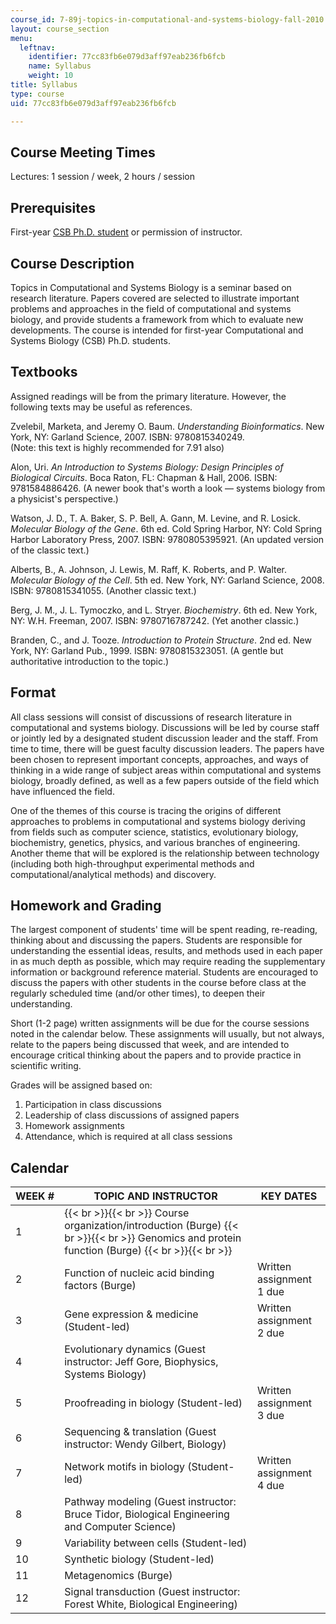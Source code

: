 ```yaml
---
course_id: 7-89j-topics-in-computational-and-systems-biology-fall-2010
layout: course_section
menu:
  leftnav:
    identifier: 77cc83fb6e079d3aff97eab236fb6fcb
    name: Syllabus
    weight: 10
title: Syllabus
type: course
uid: 77cc83fb6e079d3aff97eab236fb6fcb

---
```


Course Meeting Times
--------------------

Lectures: 1 session / week, 2 hours / session

Prerequisites
-------------

First-year [CSB Ph.D. student](https://csbphd.mit.edu/) or permission of instructor.

Course Description
------------------

Topics in Computational and Systems Biology is a seminar based on research literature. Papers covered are selected to illustrate important problems and approaches in the field of computational and systems biology, and provide students a framework from which to evaluate new developments. The course is intended for first-year Computational and Systems Biology (CSB) Ph.D. students.

Textbooks
---------

Assigned readings will be from the primary literature. However, the following texts may be useful as references.

Zvelebil, Marketa, and Jeremy O. Baum. _Understanding Bioinformatics_. New York, NY: Garland Science, 2007. ISBN: 9780815340249.  
(Note: this text is highly recommended for 7.91 also)

Alon, Uri. _An Introduction to Systems Biology: Design Principles of Biological Circuits_. Boca Raton, FL: Chapman & Hall, 2006. ISBN: 9781584886426. (A newer book that's worth a look — systems biology from a physicist's perspective.)

Watson, J. D., T. A. Baker, S. P. Bell, A. Gann, M. Levine, and R. Losick. _Molecular Biology of the Gene_. 6th ed. Cold Spring Harbor, NY: Cold Spring Harbor Laboratory Press, 2007. ISBN: 9780805395921. (An updated version of the classic text.)

Alberts, B., A. Johnson, J. Lewis, M. Raff, K. Roberts, and P. Walter. _Molecular Biology of the Cell_. 5th ed. New York, NY: Garland Science, 2008. ISBN: 9780815341055. (Another classic text.)

Berg, J. M., J. L. Tymoczko, and L. Stryer. _Biochemistry_. 6th ed. New York, NY: W.H. Freeman, 2007. ISBN: 9780716787242. (Yet another classic.)

Branden, C., and J. Tooze. _Introduction to Protein Structure_. 2nd ed. New York, NY: Garland Pub., 1999. ISBN: 9780815323051. (A gentle but authoritative introduction to the topic.)

Format
------

All class sessions will consist of discussions of research literature in computational and systems biology. Discussions will be led by course staff or jointly led by a designated student discussion leader and the staff. From time to time, there will be guest faculty discussion leaders. The papers have been chosen to represent important concepts, approaches, and ways of thinking in a wide range of subject areas within computational and systems biology, broadly defined, as well as a few papers outside of the field which have influenced the field.

One of the themes of this course is tracing the origins of different approaches to problems in computational and systems biology deriving from fields such as computer science, statistics, evolutionary biology, biochemistry, genetics, physics, and various branches of engineering. Another theme that will be explored is the relationship between technology (including both high-throughput experimental methods and computational/analytical methods) and discovery.

Homework and Grading
--------------------

The largest component of students' time will be spent reading, re-reading, thinking about and discussing the papers. Students are responsible for understanding the essential ideas, results, and methods used in each paper in as much depth as possible, which may require reading the supplementary information or background reference material. Students are encouraged to discuss the papers with other students in the course before class at the regularly scheduled time (and/or other times), to deepen their understanding.

Short (1-2 page) written assignments will be due for the course sessions noted in the calendar below. These assignments will usually, but not always, relate to the papers being discussed that week, and are intended to encourage critical thinking about the papers and to provide practice in scientific writing.

Grades will be assigned based on:

1.  Participation in class discussions
2.  Leadership of class discussions of assigned papers
3.  Homework assignments
4.  Attendance, which is required at all class sessions

Calendar
--------

| WEEK # | TOPIC AND INSTRUCTOR | KEY DATES |
| --- | --- | --- |
| 1 |  {{< br >}}{{< br >}} Course organization/introduction (Burge) {{< br >}}{{< br >}} Genomics and protein function (Burge) {{< br >}}{{< br >}}  | &nbsp; |
| 2 | Function of nucleic acid binding factors (Burge) | Written assignment 1 due |
| 3 | Gene expression & medicine (Student-led) | Written assignment 2 due |
| 4 | Evolutionary dynamics (Guest instructor: Jeff Gore, Biophysics, Systems Biology) | &nbsp; |
| 5 | Proofreading in biology (Student-led) | Written assignment 3 due |
| 6 | Sequencing & translation (Guest instructor: Wendy Gilbert, Biology) | &nbsp; |
| 7 | Network motifs in biology (Student-led) | Written assignment 4 due |
| 8 | Pathway modeling (Guest instructor: Bruce Tidor, Biological Engineering and Computer Science) | &nbsp; |
| 9 | Variability between cells (Student-led) | &nbsp; |
| 10 | Synthetic biology (Student-led) | &nbsp; |
| 11 | Metagenomics (Burge) | &nbsp; |
| 12 | Signal transduction (Guest instructor: Forest White, Biological Engineering) |